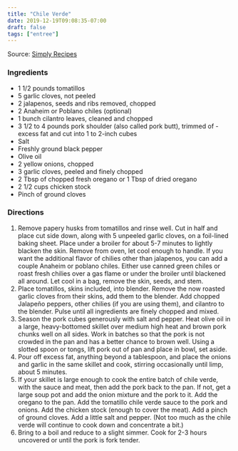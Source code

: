 ```yaml
---
title: "Chile Verde"
date: 2019-12-19T09:08:35-07:00
draft: false
tags: ["entree"]
---
```


Source: [Simply Recipes](https://www.simplyrecipes.com/recipes/chile_verde/)

### Ingredients
- 1 1/2 pounds tomatillos
- 5 garlic cloves, not peeled
- 2 jalapenos, seeds and ribs removed, chopped
- 2 Anaheim or Poblano chiles (optional)
- 1 bunch cilantro leaves, cleaned and chopped
- 3 1/2 to 4 pounds pork shoulder (also called pork butt), trimmed of - excess fat and cut into 1 to 2-inch cubes
- Salt
- Freshly ground black pepper
- Olive oil
- 2 yellow onions, chopped
- 3 garlic cloves, peeled and finely chopped
- 2 Tbsp of chopped fresh oregano or 1 Tbsp of dried oregano
- 2 1/2 cups chicken stock
- Pinch of ground cloves

### Directions
1. Remove papery husks from tomatillos and rinse well. Cut in half and place cut side down, along with 5 unpeeled garlic cloves, on a foil-lined baking sheet. Place under a broiler for about 5-7 minutes to lightly blacken the skin. Remove from oven, let cool enough to handle. If you want the additional flavor of chilies other than jalapenos, you can add a couple Anaheim or poblano chiles. Either use canned green chiles or roast fresh chilies over a gas flame or under the broiler until blackened all around. Let cool in a bag, remove the skin, seeds, and stem.
1. Place tomatillos, skins included, into blender. Remove the now roasted garlic cloves from their skins, add them to the blender. Add chopped Jalapeño peppers, other chilies (if you are using them), and cilantro to the blender. Pulse until all ingredients are finely chopped and mixed.
1. Season the pork cubes generously with salt and pepper. Heat olive oil in a large, heavy-bottomed skillet over medium high heat and brown pork chunks well on all sides. Work in batches so that the pork is not crowded in the pan and has a better chance to brown well. Using a slotted spoon or tongs, lift pork out of pan and place in bowl, set aside.
1. Pour off excess fat, anything beyond a tablespoon, and place the onions and garlic in the same skillet and cook, stirring occasionally until limp, about 5 minutes.
1. If your skillet is large enough to cook the entire batch of chile verde, with the sauce and meat, then add the pork back to the pan. If not, get a large soup pot and add the onion mixture and the pork to it. Add the oregano to the pan. Add the tomatillo chile verde sauce to the pork and onions. Add the chicken stock (enough to cover the meat). Add a pinch of ground cloves. Add a little salt and pepper. (Not too much as the chile verde will continue to cook down and concentrate a bit.)
1. Bring to a boil and reduce to a slight simmer. Cook for 2-3 hours uncovered or until the pork is fork tender.

